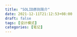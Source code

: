 ```yaml
---
title: "SOLID原则简介"
date: 2021-12-11T21:12:53+08:00
draft: false
tags: [设计模式]
categories: [笔记]
---
```


